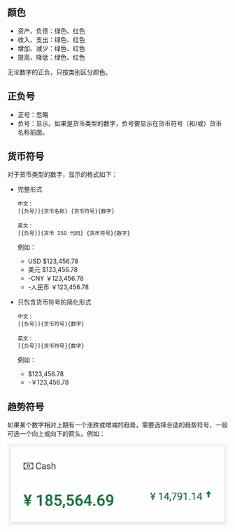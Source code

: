 
## 颜色
* 资产、负债：绿色、红色
* 收入、支出：绿色、红色
* 增加、减少：绿色、红色
* 提高、降低：绿色、红色

无论数字的正负，只按类别区分颜色。

## 正负号
* 正号：忽略
* 负号：显示。如果是货币类型的数字，负号要显示在货币符号（和/或）货币名称前面。

## 货币符号
对于货币类型的数字，显示的格式如下：

* 完整形式

  ```
  中文：
  [{负号}]{货币名称} {货币符号}{数字}

  英文：
  [{负号}]{货币 ISO 代码} {货币符号}{数字}
  ```
  
  例如：

  * USD $123,456.78
  * 美元 $123,456.78
  * -CNY ￥123,456.78
  * -人民币 ￥123,456.78
 
* 只包含货币符号的简化形式

  ```
  中文：
  [{负号}]{货币符号}{数字}

  英文：
  [{负号}]{货币符号}{数字}
  ```

  例如：

  * $123,456.78
  * -￥123,456.78

## 趋势符号
如果某个数字相对上期有一个涨跌或增减的趋势，需要选择合适的趋势符号，一般可选一个向上或向下的箭头。例如：

![数字趋势表示方式示例](./assets/images/数字趋势表示方式示例.png)



